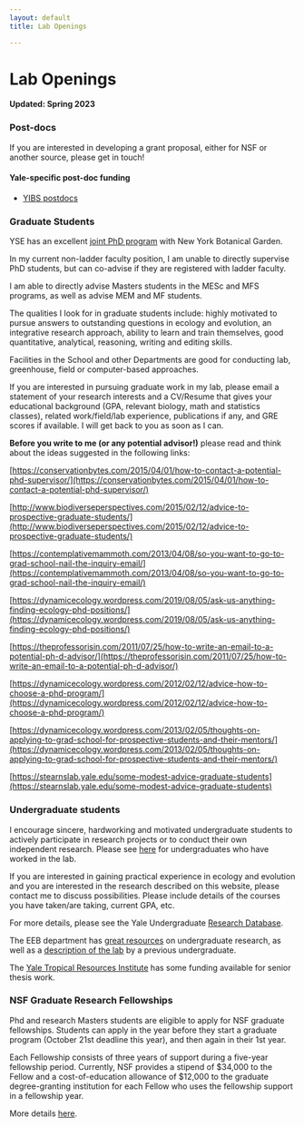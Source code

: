 ```yaml
---
layout: default
title: Lab Openings

---
```


# Lab Openings

**Updated: Spring 2023**

### Post-docs
If you are interested in developing a grant proposal, either for NSF or another source, please get in touch!

#### Yale-specific post-doc funding

 - [YIBS postdocs](http://yibs.yale.edu/scholar-programs/donnelley-and-yibs-postdoctoral-environmental-fellows/gaylord-donnelley)
 


### Graduate Students

YSE has an excellent [joint PhD program](https://environment.yale.edu/doctoral/degrees/joint-nybg/) with New York Botanical Garden.

In my current non-ladder faculty position, I am unable to directly supervise PhD students, but can co-advise if they are registered with ladder faculty. 

I am able to directly advise Masters students in the MESc and MFS programs, as well as advise MEM and MF students.

The qualities I look for in graduate students include: highly motivated to pursue answers to outstanding questions in ecology and evolution, an integrative research approach, ability to learn and train themselves, good quantitative, analytical, reasoning, writing and editing skills.

Facilities in the School and other Departments are good for conducting lab, greenhouse, field or computer-based approaches.

If you are interested in pursuing graduate work in my lab, please email a statement of your research interests and a CV/Resume that gives your educational background (GPA, relevant biology, math and statistics classes), related work/field/lab experience, publications if any, and GRE scores if available. I will get back to you as soon as I can.

**Before you write to me (or any potential advisor!)** please read and think about the ideas suggested in the following links:

[https://conservationbytes.com/2015/04/01/how-to-contact-a-potential-phd-supervisor/](https://conservationbytes.com/2015/04/01/how-to-contact-a-potential-phd-supervisor/) 

[http://www.biodiverseperspectives.com/2015/02/12/advice-to-prospective-graduate-students/](http://www.biodiverseperspectives.com/2015/02/12/advice-to-prospective-graduate-students/)

[https://contemplativemammoth.com/2013/04/08/so-you-want-to-go-to-grad-school-nail-the-inquiry-email/](https://contemplativemammoth.com/2013/04/08/so-you-want-to-go-to-grad-school-nail-the-inquiry-email/)

[https://dynamicecology.wordpress.com/2019/08/05/ask-us-anything-finding-ecology-phd-positions/](https://dynamicecology.wordpress.com/2019/08/05/ask-us-anything-finding-ecology-phd-positions/)

[https://theprofessorisin.com/2011/07/25/how-to-write-an-email-to-a-potential-ph-d-advisor/](https://theprofessorisin.com/2011/07/25/how-to-write-an-email-to-a-potential-ph-d-advisor/)

[https://dynamicecology.wordpress.com/2012/02/12/advice-how-to-choose-a-phd-program/](https://dynamicecology.wordpress.com/2012/02/12/advice-how-to-choose-a-phd-program/)

[https://dynamicecology.wordpress.com/2013/02/05/thoughts-on-applying-to-grad-school-for-prospective-students-and-their-mentors/](https://dynamicecology.wordpress.com/2013/02/05/thoughts-on-applying-to-grad-school-for-prospective-students-and-their-mentors/)

[https://stearnslab.yale.edu/some-modest-advice-graduate-students](https://stearnslab.yale.edu/some-modest-advice-graduate-students)


### Undergraduate students
I encourage sincere, hardworking and motivated undergraduate students to actively participate in research projects or to conduct their own independent research. Please see [here](http://www.simonqueenborough.info/people.html) for undergraduates who have worked in the lab.

If you are interested in gaining practical experience in ecology and evolution and you are interested in the research described on this website, please contact me to discuss possibilities. Please include details of the courses you have taken/are taking, current GPA, etc.

For more details, please see the Yale Undergraduate [Research Database](https://rdb.yale.edu/lab/queenborough-lab-177/).

The EEB department has [great resources](https://eeb.yale.edu/academics/undergraduate-major) on undergraduate research, as well as a [description of the lab](https://eeb.yale.edu/academics/undergraduate-program/guide-research) by a previous undergraduate.

The [Yale Tropical Resources Institute](http://tri.yale.edu/fellowships/) has some funding available for senior thesis work.


### NSF Graduate Research Fellowships

Phd and research Masters students are eligible to apply for NSF graduate fellowships. Students can apply in the year before they start a graduate program (October 21st deadline this year), and then again in their 1st year. 

Each Fellowship consists of three years of support during a five-year fellowship period. Currently, NSF provides a stipend of $34,000 to the Fellow and a cost-of-education allowance of $12,000 to the graduate degree-granting institution for each Fellow who uses the fellowship support in a fellowship year.

More details [here](https://www.nsfgrfp.org/).

